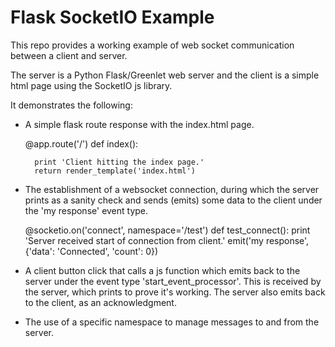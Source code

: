 # Flask SocketIO Example

This repo provides a working example of web socket communication between a client and server.

The server is a Python Flask/Greenlet web server and the client is a simple html page using the SocketIO js library.

It demonstrates the following:

* A simple flask route response with the index.html page.

	@app.route('/')
	def index():
	    
	    print 'Client hitting the index page.'
	    return render_template('index.html')


* The establishment of a websocket connection, during which the server prints
  as a sanity check and sends (emits) some data to the client under the 'my response' event type.

	@socketio.on('connect', namespace='/test')
	def test_connect():
	    print 'Server received start of connection from client.'
	    emit('my response', {'data': 'Connected', 'count': 0})

* A client button click that calls a js function which emits back to the server under the event type
  'start_event_processor'. This is received by the server, which prints to prove it's working. The
  server also emits back to the client, as an acknowledgment.
  
* The use of a specific namespace to manage messages to and from the server.

